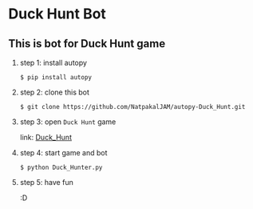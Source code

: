 # Duck Hunt Bot

## This is bot for Duck Hunt game


1) step 1: install autopy

    ```
    $ pip install autopy
    ```

2) step 2: clone this bot
    ```
    $ git clone https://github.com/NatpakalJAM/autopy-Duck_Hunt.git
    ```

3) step 3: open `Duck Hunt` game

    link: [Duck_Hunt](https://www.borntodev.com/shoot-duck-game/)

4) step 4: start game and bot
    ```
    $ python Duck_Hunter.py
    ```

5) step 5: have fun

    :D